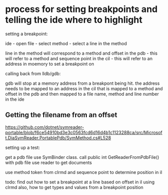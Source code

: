 # process for setting breakpoints and telling the ide where to highlight

setting a breakpoint:

ide - open file - select method - select a line in the method

line in the method will correspond to a method and offset in the pdb - this will refer to a method and sequence point in the cil - this will refer to an address in moemory to set a breakpoint on


calling back from lldb/gdb:

gdb will stop at a memory address from a breakpont being hit. the address needs to be mapped to an address in the cil that is mapped to a method and offset in the pdb and then mapped to a file name, method and line number in the ide


## Getting the filename from an offset

https://github.com/dotnet/symreader-portable/blob/f6ce54910bd3e3c0563fcd6d16d4b1c1123288ca/src/Microsoft.DiaSymReader.PortablePdb/SymMethod.cs#L528


setting up a test:

get a pdb file
use SymBinder class.
call public int GetReaderFromPdbFile() with pdb file
use reader to get documents

use method token from clrmd and sequence point to determine position in il

todo: find out how to set a breakpoint at a line based on offset in il using clrmd
also, how to get types and values from a breakpoint position
